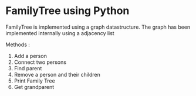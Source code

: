 FamilyTree using Python
=======================

FamilyTree is implemented using a graph datastructure. The graph has been implemented internally using a adjacency list

Methods :

1) Add a person
2) Connect two persons
3) Find parent
4) Remove a person and their children
5) Print Family Tree
6) Get grandparent



